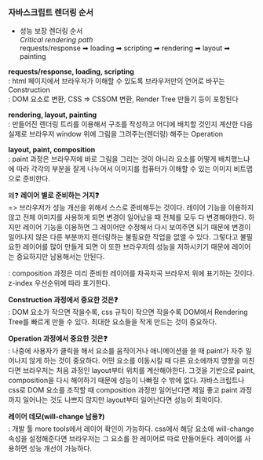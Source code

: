 ### 자바스크립트 렌더링 순서

- 성능 보장 렌더링 순서  
_Critical rendering path_  
requests/response ➡ loading ➡ scripting ➡ rendering ➡ layout ➡ painting  

**requests/response, loading, scripting**   
: html 페이지에서 브라우저가 이해할 수 있도록 브라우저만의 언어로 바꾸는 Construction  
: DOM 요소로 변환, CSS => CSSOM 변환, Render Tree 만들기 등이 포함된다  

**rendering, layout, painting**    
: 만들어진 렌더링 트리를 이용해서 구조를 작성하고 어디에 배치할 것인지 계산한 다음 실제로 브라우저 window 위에 그림을 그려주는(렌더링) 해주는 Operation  

**layout, paint, composition**    
: paint 과정은 브라우저에 바로 그림을 그리는 것이 아니라 요소를 어떻게 배치했느냐에 따라 각각의 부분을 잘게 나누어서 이미지를 컴퓨터가 이해할 수 있는 이미지 비트맵으로 준비한다.  

왜❓ **레이어 별로 준비하는 거지❓**    
=> 브라우저가 성능 개선을 위해서 스스로 준비해두는 것이다. 레이어 기능을 이용하지 않고 전체 이미지를 사용하게 되면 변경이 일어났을 때 전체를 모두 다 변경해야한다. 하지만 레이어 기능을 이용하면 그 레이어만 수정해서 다시 보여주면 되기 때문에 변경이 일어나지 않은 다른 부분까지 렌더링하는 불필요한 작업을 없앨 수 있다. 그렇다고 불필요한 레이어를 많이 만들게 되면 이 또한 브라우저의 성능을 저하시키기 때문에 레이어는 중요하지만 남용해서는 안된다.  

: composition 과정은 미리 준비한 레이어를 차곡차곡 브라우저 위에 표기하는 것이다. z-index 우선순위에 따라 표기한다.  

**Construction 과정에서 중요한 것은❓**   
: DOM 요소가 작으면 작을수록, css 규칙이 작으면 작을수록 DOM에서 Rendering Tree를 빠르게 만들 수 있다. 최대한 요소들을 작게 만드는 것이 중요하다.  

**Operation 과정에서 중요한 것은❓**  
: 나중에 사용자가 클릭을 해서 요소를 움직이거나 애니메이션을 쓸 때 paint가 자주 일어나지 않게 하는 것이 중요하다. 어떤 요소를 이동시킬 때 다른 요소에까지 영향을 미친다면 브라우저는 처음 과정인 layout부터 위치를 계산해야한다. 그것을 기반으로 paint, composition을 다시 해야하기 때문에 성능이 나빠질 수 밖에 없다. 자바스크립트나 css로 DOM 요소를 조작할 때 composition 과정만 일어난다면 제일 좋고 paint 과정까지 일어나는 것도 나쁘지 않지만 layout부터 일어난다면 성능이 최악이다.  

**레이어 데모(will-change 남용❓)**  
: 개발 툴 more tools에서 레이어 확인이 가능하다. css에서 해당 요소에 will-change 속성을 설정해준다면 브라우저는 그 요소를 한 레이어로 따로 만들어둔다. 레이어를 사용하면 성능 개선이 가능하다.

